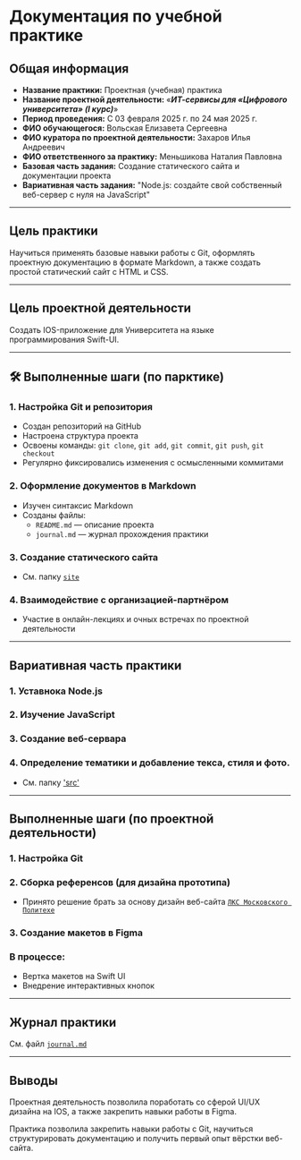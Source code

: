 # Документация по учебной практике

## Общая информация

- **Название практики:** Проектная (учебная) практика
- **Название проектной деятельности:** «**_ИТ-сервисы для «Цифрового университета» (I курс)_**»
- **Период проведения:** С 03 февраля 2025 г. по 24 мая 2025 г.
- **ФИО обучающегося:** Вольская Елизавета Сергеевна
- **ФИО куратора по проектной деятельности:** Захаров Илья Андреевич
- **ФИО ответственного за практику:** Меньшикова Наталия Павловна
- **Базовая часть задания:** Создание статического сайта и документации проекта
- **Вариативная часть задания:** "Node.js: создайте свой собственный веб-сервер с нуля на JavaScript"

---

## Цель практики

Научиться применять базовые навыки работы с Git, оформлять проектную документацию в формате Markdown, а также создать простой статический сайт с HTML и CSS.

---

## Цель проектной деятельности

Создать IOS-приложение для Университета на языке программирования Swift-UI.

---

## 🛠️ Выполненные шаги (по парктике)

### 1. Настройка Git и репозитория

- Создан репозиторий на GitHub
- Настроена структура проекта
- Освоены команды: `git clone`, `git add`, `git commit`, `git push`, `git checkout`
- Регулярно фиксировались изменения с осмысленными коммитами

### 2. Оформление документов в Markdown

- Изучен синтаксис Markdown
- Созданы файлы:
  - `README.md` — описание проекта
  - `journal.md` — журнал прохождения практики

### 3. Создание статического сайта

- См. папку [`site`](https://github.com/volskayaaa/Practica-2025/tree/main/site)

### 4. Взаимодействие с организацией-партнёром

- Участие в онлайн-лекциях и очных встречах по проектной деятельности

---

## Вариативная часть практики

### 1. Уставнока Node.js

### 2. Изучение JavaScript

### 3. Создание веб-сервара

### 4. Определение тематики и добавление текса, стиля и фото.

- См. папку ['src'](https://github.com/volskayaaa/Practica-2025/tree/main/src)

---

## Выполненные шаги (по проектной деятельности)

### 1. Настройка Git

### 2. Сборка референсов (для дизайна прототипа)

- Принято решение брать за основу дизайн веб-сайта [`ЛКС Московского Политехе`](https://e.mospolytech.ru/#/home)

### 3. Создание макетов в Figma

### В процессе:

- Вертка макетов на Swift UI
- Внедрение интерактивных кнопок

---

## Журнал практики

См. файл [`journal.md`](./journal.md)

---

## Выводы

Проектная деятельность позволила поработать со сферой UI/UX дизайна на IOS, а также закрепить навыки работы в Figma.

Практика позволила закрепить навыки работы с Git, научиться структурировать документацию и получить первый опыт вёрстки веб-сайта.
